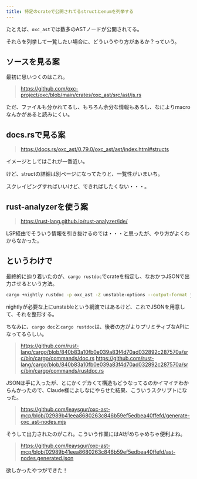 ```yaml
---
title: 特定のcrateで公開されてるstructとenumを列挙する
---
```


たとえば、`oxc_ast`では数多のASTノードが公開されてる。

それらを列挙して一覧したい場合に、どういうやり方があるか？っていう。

## ソースを見る案

最初に思いつくのはこれ。

> https://github.com/oxc-project/oxc/blob/main/crates/oxc_ast/src/ast/js.rs

ただ、ファイルも分かれてるし、もちろん余分な情報もあるし、なによりmacroなんかがあると読みにくい。

## docs.rsで見る案

> https://docs.rs/oxc_ast/0.79.0/oxc_ast/ast/index.html#structs

イメージとしてはこれが一番近い。

けど、structの詳細は別ページになってたりと、一覧性がいまいち。

スクレイピングすればいいけど、できればしたくない・・・。

## rust-analyzerを使う案

> https://rust-lang.github.io/rust-analyzer/ide/

LSP経由でそういう情報を引き抜けるのでは・・・と思ったが、やり方がよくわからなかった。

## というわけで

最終的に辿り着いたのが、`cargo rustdoc`でcrateを指定し、なおかつJSONで出力させるという方法。

```sh
cargo +nightly rustdoc -p oxc_ast -Z unstable-options --output-format json
```

nightlyが必要な上にunstableという綱渡ではあるけど、これでJSONを用意して、それを整形する。

ちなみに、`cargo doc`と`cargo rustdoc`は、後者の方がよりプリミティブなAPIになってるらしい。

> https://github.com/rust-lang/cargo/blob/840b83a10fb0e039a83f4d70ad032892c287570a/src/bin/cargo/commands/doc.rs
> https://github.com/rust-lang/cargo/blob/840b83a10fb0e039a83f4d70ad032892c287570a/src/bin/cargo/commands/rustdoc.rs

JSONは手に入ったが、とにかくデカくて構造もどうなってるのかイマイチわからんかったので、Claude様によしなにやらせた結果、こういうスクリプトになった。

> https://github.com/leaysgur/oxc-ast-mcp/blob/02989b41eea8680263c846b59ef5edbea40ffefd/generate-oxc_ast-nodes.mjs

そうして出力されたのがこれ。こういう作業にはAIがめちゃめちゃ便利よね。

> https://github.com/leaysgur/oxc-ast-mcp/blob/02989b41eea8680263c846b59ef5edbea40ffefd/ast-nodes.generated.json

欲しかったやつができた！

